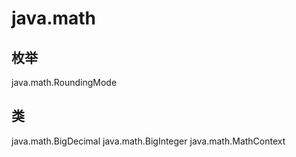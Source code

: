 # java.math

## 枚举

java.math.RoundingMode

## 类

java.math.BigDecimal
java.math.BigInteger
java.math.MathContext




